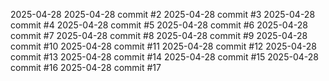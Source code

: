 2025-04-28
2025-04-28 commit #2
2025-04-28 commit #3
2025-04-28 commit #4
2025-04-28 commit #5
2025-04-28 commit #6
2025-04-28 commit #7
2025-04-28 commit #8
2025-04-28 commit #9
2025-04-28 commit #10
2025-04-28 commit #11
2025-04-28 commit #12
2025-04-28 commit #13
2025-04-28 commit #14
2025-04-28 commit #15
2025-04-28 commit #16
2025-04-28 commit #17